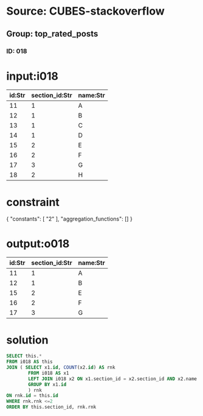 # Source: CUBES-stackoverflow
## Group: top_rated_posts
### ID: 018

# input:i018

| id:Str | section_id:Str | name:Str |
|---|---|---|
| 11 | 1 | A |
| 12 | 1 | B |
| 13 | 1 | C |
| 14 | 1 | D |
| 15 | 2 | E |
| 16 | 2 | F |
| 17 | 3 | G |
| 18 | 2 | H |

# constraint

{
  "constants": [
    "2"
  ],
  "aggregation_functions": []
}

# output:o018

| id:Str | section_id:Str | name:Str |
|---|---|---|
| 11 | 1 | A |
| 12 | 1 | B |
| 15 | 2 | E |
| 16 | 2 | F |
| 17 | 3 | G |

# solution

```sql
SELECT this.*
FROM i018 AS this
JOIN ( SELECT x1.id, COUNT(x2.id) AS rnk
        FROM i018 AS x1
        LEFT JOIN i018 x2 ON x1.section_id = x2.section_id AND x2.name <= x1.name
        GROUP BY x1.id
        ) rnk
ON rnk.id = this.id
WHERE rnk.rnk <=2
ORDER BY this.section_id, rnk.rnk

```
